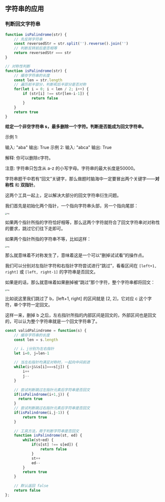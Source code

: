 ## 字符串的应用

### 判断回文字符串

```js
function isPalindrome(str) {
    // 先反转字符串
    const reversedStr = str.split('').reverse().join('')
    // 判断反转前后是否相等
    return reversedStr === str
}

// 对称性判断
function isPalindrome(str) {
    // 缓存字符串的长度
    const len = str.length
    // 遍历前半部分，判断和后半部分是否对称
    for(let i = 0; i < len / 2; i++) {
        if (str[i] !== str[len-i-1]) {
            return false
        }
    }
    return true
}
```

**给定一个非空字符串 s，最多删除一个字符。判断是否能成为回文字符串。**

示例 1:

输入: "aba"
输出: True
示例 2:
输入: "abca"
输出: True

解释: 你可以删除c字符。

注意: 字符串只包含从 a-z 的小写字母。字符串的最大长度是50000。

字符串题干中若有“回文”关键字，那么做题时脑海中一定要冒出两个关键字——**对称性** 和 **双指针**。

这两个工具一起上，足以解决大部分的回文字符串衍生问题。

我们首先是初始化两个指针，一个指向字符串头部，另一个指向尾部：

<img src="https://cdn.nlark.com/yuque/0/2021/jpeg/1614731/1638019107265-72158cef-060a-4a48-b45e-048e38586368.jpeg" alt="img" style="zoom:33%;" />

如果两个指针所指的字符恰好相等，那么这两个字符就符合了回文字符串对对称性的要求，跳过它们往下走即可。

如果两个指针所指的字符串不等，比如这样：

<img src="https://cdn.nlark.com/yuque/0/2021/jpeg/1614731/1638019107306-58d0f55a-fe4c-4c6f-a7d5-975b1bae6525.jpeg" alt="img" style="zoom:33%;" />

那么就意味着不对称发生了，意味着这是一个可以“删掉试试看”的操作点。

我们可以分别对左指针字符和右指针字符尝试进行“跳过”，看看区间在 `[left+1, right]` 或 `[left, right-1]` 的字符串是否回文。

如果是的话，那么就意味着如果删掉被“跳过”那个字符，整个字符串都将回文：

<img src="https://cdn.nlark.com/yuque/0/2021/jpeg/1614731/1638019107350-011e8695-5fa6-4926-b756-0e7b897537ee.jpeg" alt="img" style="zoom:33%;" />

比如说这里我们跳过了 b，[left+1, right] 的区间就是 [2, 2]，它对应 c 这个字符，单个字符一定回文。

这样一来，删掉 b 之后，左右指针所指的内部区间是回文的，外部区间也是回文的，可以认为整个字符串就是一个回文字符串了。

```js
const validPalindrome = function(s) {
    // 缓存字符串的长度
    const len = s.length

    // i、j分别为左右指针
    let i=0, j=len-1
    
    // 当左右指针均满足对称时，一起向中间前进
    while(i<j&&s[i]===s[j]) {
        i++ 
        j--
    }
    
    // 尝试判断跳过左指针元素后字符串是否回文
    if(isPalindrome(i+1,j)) {
      return true
    }
    // 尝试判断跳过右指针元素后字符串是否回文
    if(isPalindrome(i,j-1)) {
        return true
    }
    
    // 工具方法，用于判断字符串是否回文
    function isPalindrome(st, ed) {
        while(st<ed) {
            if(s[st] !== s[ed]) {
                return false
            }
            st++
            ed--
        } 
        return true
    }
    
    // 默认返回 false
    return false 
};
```

